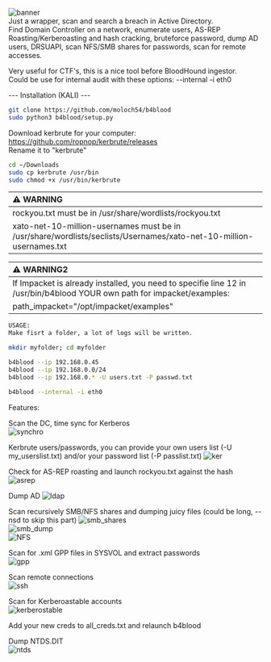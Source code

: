 ![banner](https://user-images.githubusercontent.com/123097488/222895938-2e0568c1-71ec-4d5c-8fb8-e5122399fc33.png)  
Just a wrapper, scan and search a breach in Active Directory.  
Find Domain Controller on a network, enumerate users, AS-REP Roasting/Kerberoasting and hash cracking, bruteforce password, dump AD users, DRSUAPI, scan NFS/SMB shares for passwords, scan for remote accesses.  

Very useful for CTF's, this is a nice tool before BloodHound ingestor.  
Could be use for internal audit with these options: --internal -i eth0  


--- Installation (KALI) ---  
```sh
git clone https://github.com/moloch54/b4blood  
sudo python3 b4blood/setup.py  
```

Download kerbrute for your computer:  
https://github.com/ropnop/kerbrute/releases  
Rename it to "kerbrute"  

```sh
cd ~/Downloads
sudo cp kerbrute /usr/bin
sudo chmod +x /usr/bin/kerbrute  
```


| :warning: WARNING                                     |
|:------------------------------------------------------|
|rockyou.txt must be in /usr/share/wordlists/rockyou.txt|  
|xato-net-10-million-usernames must be in /usr/share/wordlists/seclists/Usernames/xato-net-10-million-usernames.txt| 


| :warning: WARNING2                                                                                                      |
| :-----------------------------------------------------------------------------------------------------------------------|
|If Impacket is already installed, you need to specifie line 12 in /usr/bin/b4blood YOUR own path for impacket/examples:  |   
path_impacket="/opt/impacket/examples"                                                                                    |

```sh
USAGE:  
Make fisrt a folder, a lot of logs will be written.  

mkdir myfolder; cd myfolder  

b4blood --ip 192.168.0.45  
b4blood --ip 192.168.0.0/24  
b4blood --ip 192.168.0.* -U users.txt -P passwd.txt  

b4blood --internal -i eth0  
```  
  
Features:  

Scan the DC, time sync for Kerberos  
![synchro](https://user-images.githubusercontent.com/123097488/222896000-3bdea77c-2f4d-4e5b-b2ca-24814e7c912d.png)  

Kerbrute users/passwords, you can provide your own users list (-U my_userslist.txt) and/or your password list (-P passlist.txt) 
![ker](https://user-images.githubusercontent.com/123097488/222896214-a5e4d54c-d1e8-4732-bdcd-92c4b12c2c28.png)  

Check for AS-REP roasting and launch rockyou.txt against the hash  
![asrep](https://user-images.githubusercontent.com/123097488/222895707-124849b4-3303-4d23-b23e-e2c658e524ac.png)  

Dump AD
![ldap](https://user-images.githubusercontent.com/123097488/222896889-b57679de-210e-46ff-b2e4-e15baaead00b.png)  

Scan recursively SMB/NFS shares and dumping juicy files (could be long, --nsd to skip this part)
![smb_shares](https://user-images.githubusercontent.com/123097488/222895755-c1b764dc-52a8-4a49-9fdb-22ff1b862764.png)  
![smb_dump](https://user-images.githubusercontent.com/123097488/222895744-8e1cc8cd-663d-48f3-96d0-9b1b9deeb347.png)  
![NFS](https://user-images.githubusercontent.com/123097488/222901480-ab46b68e-353b-4121-a451-9d4fbb8ad9c8.png)  


Scan for .xml GPP files in SYSVOL and extract passwords  
![gpp](https://user-images.githubusercontent.com/123097488/222903003-0bd05c02-6c6a-47d5-8837-82eff2ced89c.png)  

Scan remote connections  
![ssh](https://user-images.githubusercontent.com/123097488/222895583-44424f0f-0f6e-4fce-a077-e8f38ceb8f46.png) 

Scan for Kerberoastable accounts  
![kerberostable](https://user-images.githubusercontent.com/123097488/222897588-f6be19af-f187-43af-b0a7-c1706a949ad1.png)  

Add your new creds to all_creds.txt and relaunch b4blood  

Dump NTDS.DIT  
![ntds](https://user-images.githubusercontent.com/123097488/222900861-45b1fb57-787a-4283-920f-41a66aa3b1d0.png)  














